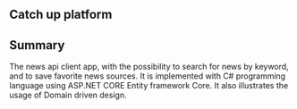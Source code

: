 ## Catch up platform

## Summary 
The news api client app, with the possibility to search for news by keyword, and to save favorite news sources. It is implemented with C# programming language using ASP.NET CORE Entity framework Core. It also illustrates the usage of Domain driven design.